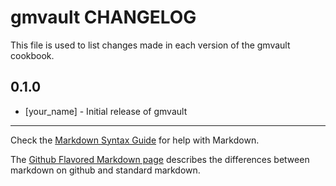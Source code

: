 gmvault CHANGELOG
=================

This file is used to list changes made in each version of the gmvault cookbook.

0.1.0
-----
- [your_name] - Initial release of gmvault

- - -
Check the [Markdown Syntax Guide](http://daringfireball.net/projects/markdown/syntax) for help with Markdown.

The [Github Flavored Markdown page](http://github.github.com/github-flavored-markdown/) describes the differences between markdown on github and standard markdown.
